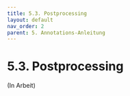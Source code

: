 ```yaml
---
title: 5.3. Postprocessing
layout: default
nav_order: 2
parent: 5. Annotations-Anleitung
---
```


# 5.3. Postprocessing

(In Arbeit)